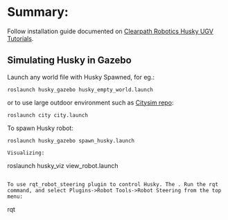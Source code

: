 # Summary:

Follow installation guide documented on [Clearpath Robotics Husky UGV Tutorials](http://www.clearpathrobotics.com/assets/guides/kinetic/husky/SimulatingHusky.html). 


## Simulating Husky in Gazebo

Launch any world file with Husky Spawned, for eg.:
```
roslaunch husky_gazebo husky_empty_world.launch
```
or to use large outdoor environment such as [Citysim repo](https://github.com/osrf/citysim):
```
roslaunch city city.launch 
```

To spawn Husky robot:
```
roslaunch husky_gazebo spawn_husky.launch

Visualizing:
```
roslaunch husky_viz view_robot.launch
```

To use rqt_robot_steering plugin to control Husky. The . Run the rqt command, and select Plugins->Robot Tools->Robot Steering from the top menu:
```
rqt
```
